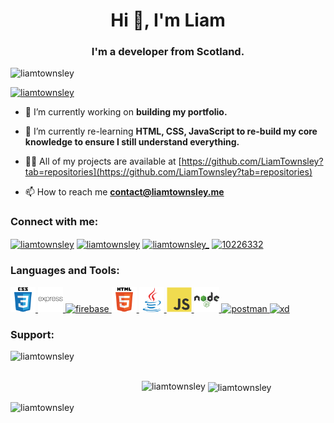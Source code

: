 <h1 align="center">Hi 👋, I'm Liam</h1>
<h3 align="center">I'm a developer from Scotland.</h3>

<p align="left"> <img src="https://komarev.com/ghpvc/?username=liamtownsley&label=Profile%20views&color=0e75b6&style=flat" alt="liamtownsley" /> </p>

<p align="left"> <a href="https://github.com/ryo-ma/github-profile-trophy"><img src="https://github-profile-trophy.vercel.app/?username=liamtownsley" alt="liamtownsley" /></a> </p>

- 🔭 I’m currently working on **building my portfolio.**

- 🌱 I’m currently re-learning **HTML, CSS, JavaScript to re-build my core knowledge to ensure I still understand everything.**

- 👨‍💻 All of my projects are available at [https://github.com/LiamTownsley?tab=repositories](https://github.com/LiamTownsley?tab=repositories)

- 📫 How to reach me **contact@liamtownsley.me**

<h3 align="left">Connect with me:</h3>
<p align="left">
<a href="https://codepen.io/liamtownsley" target="blank"><img align="center" src="https://cdn.jsdelivr.net/npm/simple-icons@3.0.1/icons/codepen.svg" alt="liamtownsley" height="30" width="40" /></a>
<a href="https://dev.to/liamtownsley" target="blank"><img align="center" src="https://cdn.jsdelivr.net/npm/simple-icons@3.0.1/icons/dev-dot-to.svg" alt="liamtownsley" height="30" width="40" /></a>
<a href="https://twitter.com/liamtownsley_" target="blank"><img align="center" src="https://cdn.jsdelivr.net/npm/simple-icons@3.0.1/icons/twitter.svg" alt="liamtownsley_" height="30" width="40" /></a>
<a href="https://stackoverflow.com/users/10226332" target="blank"><img align="center" src="https://cdn.jsdelivr.net/npm/simple-icons@3.0.1/icons/stackoverflow.svg" alt="10226332" height="30" width="40" /></a>
</p>

<h3 align="left">Languages and Tools:</h3>
<p align="left"> <a href="https://www.w3schools.com/css/" target="_blank"> <img src="https://raw.githubusercontent.com/devicons/devicon/master/icons/css3/css3-original-wordmark.svg" alt="css3" width="40" height="40"/> </a> <a href="https://expressjs.com" target="_blank"> <img src="https://raw.githubusercontent.com/devicons/devicon/master/icons/express/express-original-wordmark.svg" alt="express" width="40" height="40"/> </a> <a href="https://firebase.google.com/" target="_blank"> <img src="https://www.vectorlogo.zone/logos/firebase/firebase-icon.svg" alt="firebase" width="40" height="40"/> </a> <a href="https://www.w3.org/html/" target="_blank"> <img src="https://raw.githubusercontent.com/devicons/devicon/master/icons/html5/html5-original-wordmark.svg" alt="html5" width="40" height="40"/> </a> <a href="https://www.java.com" target="_blank"> <img src="https://raw.githubusercontent.com/devicons/devicon/master/icons/java/java-original.svg" alt="java" width="40" height="40"/> </a> <a href="https://developer.mozilla.org/en-US/docs/Web/JavaScript" target="_blank"> <img src="https://raw.githubusercontent.com/devicons/devicon/master/icons/javascript/javascript-original.svg" alt="javascript" width="40" height="40"/> </a> <a href="https://nodejs.org" target="_blank"> <img src="https://raw.githubusercontent.com/devicons/devicon/master/icons/nodejs/nodejs-original-wordmark.svg" alt="nodejs" width="40" height="40"/> </a> <a href="https://postman.com" target="_blank"> <img src="https://www.vectorlogo.zone/logos/getpostman/getpostman-icon.svg" alt="postman" width="40" height="40"/> </a> <a href="https://www.adobe.com/products/xd.html" target="_blank"> <img src="https://cdn.worldvectorlogo.com/logos/adobe-xd.svg" alt="xd" width="40" height="40"/> </a> </p>

<h3 align="left">Support:</h3>
<p><a href="https://www.buymeacoffee.com/liamtownsley"> <img align="left" src="https://cdn.buymeacoffee.com/buttons/v2/default-yellow.png" height="50" width="210" alt="liamtownsley" /></a></p><br><br>

<p><img align="left" src="https://github-readme-stats.vercel.app/api/top-langs?username=liamtownsley&show_icons=true&locale=en&layout=compact" alt="liamtownsley" /></p>

<p>&nbsp;<img align="center" src="https://github-readme-stats.vercel.app/api?username=liamtownsley&show_icons=true&locale=en" alt="liamtownsley" /></p>

<p><img align="center" src="https://github-readme-streak-stats.herokuapp.com/?user=liamtownsley&" alt="liamtownsley" /></p>
